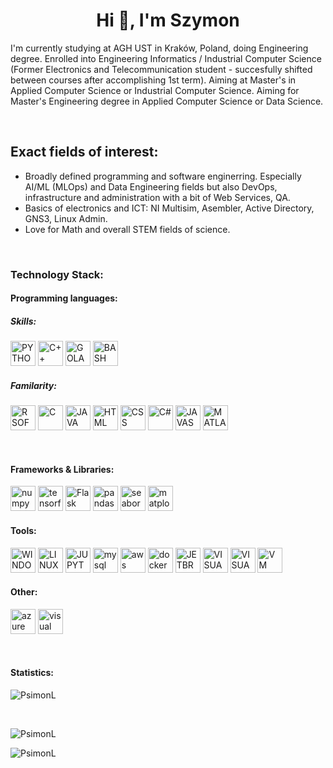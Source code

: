 <div>
  <h1 align="center">Hi 👋, I'm Szymon</h1>
</div>

<div>
  <p>I'm currently studying at AGH UST in Kraków, Poland, doing Engineering degree. Enrolled into Engineering Informatics / Industrial Computer Science (Former       Electronics and Telecommunication student - succesfully shifted between courses after accomplishing 1st term). Aiming at Master's in Applied Computer     Science or Industrial Computer Science. Aiming for Master's Engineering degree in Applied Computer Science or Data Science.</p>
</div>

<br>

<div>
<h2>Exact fields of interest:</h2>
<ul>
  <li>Broadly defined programming and software enginerring. Especially AI/ML (MLOps) and Data Engineering fields but also DevOps, infrastructure and administration with a bit of Web Services, QA.</li>
  <li>Basics of electronics and ICT: NI Multisim, Asembler, Active Directory, GNS3, Linux Admin.</li>
  <li>Love for Math and overall STEM fields of science.</li>
</ul>
</div>

<br>

<div>
<h3>Technology Stack:</h3> <!--- https://icons8.com/icons/set/docker --->
  
<h4>Programming languages:</h4>
<h5>Skills:</h5>
<p align="left">
  <img src="https://img.icons8.com/color/512/python.png" alt="PYTHON" width="40" height="40"/>
  <img src="https://img.icons8.com/color/512/c-plus-plus-logo.png" alt="C++" width="40" height="40"/>
  <img src="https://img.icons8.com/color/512/golang.png" alt="GOLANG" width="40" height="40"/>
  <img src="https://img.icons8.com/plasticine/512/bash.png" alt="BASH" width="40" height="40"/>
</p>
  
<h5>Familarity:</h5>
  <p align="left">
  <img src="https://img.icons8.com/fluency/512/r-project.png" alt="R SOFTWARE" width="40" height="40"/>
  <img src="https://img.icons8.com/fluency/512/c-programming.png" alt="C" width="40" height="40"/>
  <img src="https://img.icons8.com/color/512/java-coffee-cup-logo.png" alt="JAVA" width="40" height="40"/>
  <img src="https://img.icons8.com/color/512/html-5.png" alt="HTML" width="40" height="40"/>
  <img src="https://img.icons8.com/color/512/css3.png" alt="CSS" width="40" height="40"/>
  <img src="https://img.icons8.com/color/512/c-sharp-logo-2.png" alt="C#" width="40" height="40"/>
  <img src="https://img.icons8.com/color/512/javascript.png" alt="JAVASCRIPT" width="40" height="40"/>
  <img src="https://img.icons8.com/fluency/512/matlab.png" alt="MATLAB" width="40" height="40"/>
</p>
</div>

<br>

<h4>Frameworks & Libraries:</h4>
<p align="left">
  <img src="https://img.icons8.com/color/512/numpy.png" alt="numpy" width="40" height="40"/>
  <img src="https://img.icons8.com/color/512/tensorflow.png" alt="tensorflow" width="40" height="40"/>
  <img src="https://img.icons8.com/ios/512/flask.png" alt="Flask" width="40" height="40"/>
  <img src="https://img.icons8.com/color/512/pandas.png" alt="pandas" width="40" height="40"/>
  <img src="" alt="seaborn" width="40" height="40"/>
  <img src="" alt="matplotlib" width="40" height="40"/>
<!--   <img src="" alt="SQLalchemy" width="40" height="40"/> -->
</p>

<h4>Tools:</h4>
<p align="left">
  <img src="https://img.icons8.com/color/512/windows-10.png" alt="WINDOWS" width="40" height="40"/>
  <img src="https://img.icons8.com/color/512/linux--v1.png" alt="LINUX" width="40" height="40"/>
  <img src="https://img.icons8.com/fluency/512/jupyter.png" alt="JUPYTER" width="40" height="40"/>
  <img src="https://img.icons8.com/fluency/512/mysql-logo.png" alt="mysql" width="40" height="40"/>
  <img src="https://img.icons8.com/color/512/amazon-web-services.png" alt="aws" width="40" height="40"/>
  <img src="https://img.icons8.com/color/512/docker.png" alt="docker" width="40" height="40"/>
  <img src="https://img.icons8.com/color/512/jetbrains.png" alt="JETBRAINS" width="40" height="40"/>
  <img src="https://img.icons8.com/fluency/512/visual-studio-code-2019.png" alt="VISUAL STUDIO CODE" width="40" height="40"/>
  <img src="https://img.icons8.com/color/512/visual-studio.png" alt="VISUAL STUDIO" width="40" height="40"/>
  <img src="https://img.icons8.com/fluency/512/vmware-workstation-player.png" alt="VM WARE" width="40" height="40"/>
</p>

<h4>Other:</h4>
<p align="left">
  <img src="https://img.icons8.com/fluency/512/azure-1.png" alt="azure" width="40" height="40"/>
  <img src="https://img.icons8.com/clouds/512/visual-paradigm.png" alt="visual paradigm" width="40" height="40"/>
</p>
<br>

 <h4>Statistics: </h4>
<p><img align="center"
    src="https://github-readme-stats.vercel.app/api/top-langs?username=PsimonL&show_icons=true&locale=en&bg_color=0d1117&text_color=ffffff&layout=compact"
    alt="PsimonL" 
    bg_color=#808080/></p>

<br>

<p><img align="center" src="https://github-readme-stats.vercel.app/api?username=PsimonL&show_icons=true&locale=en&bg_color=0d1117&text_color=ffffff&repo=convoychat"
    alt="PsimonL" /></p>
<p><img align="center" 
    src="https://github-readme-streak-stats.herokuapp.com/?user=PsimonL&theme=dark&background=0d1117&date_format=M%20j%5B%2C%20Y%5D" 
    alt="PsimonL" /></p>   
<p align="left"> 
      <a href="https://twitter.com/" 
      target="blank">
      <img align="center"
      src="https://img.shields.io/twitter/follow/?logo=twitter&style=for-the-badge" alt="" /></a> </p>

<!---
<h4>Views and followers: </h4>
<a href="https://github.com/PsimonL/github-profile-views-counter">
    <img src="https://komarev.com/ghpvc/?username=chaitanya-pratap-singh">
</a>
--->
